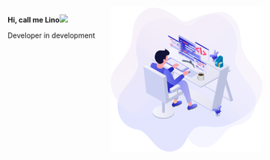 <img align="right" src=".github/illustration.png" width="300"/>
<p><b>Hi, call me Lino<img src="https://raw.githubusercontent.com/kaueMarques/kaueMarques/master/hi.gif" width="30px"></b></p>
Developer in development


